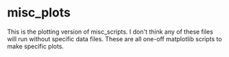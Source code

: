 # misc_plots
This is the plotting version of misc_scripts. I don't think any of these files will run without specific data files. These are all one-off matplotlib scripts to make specific plots.
